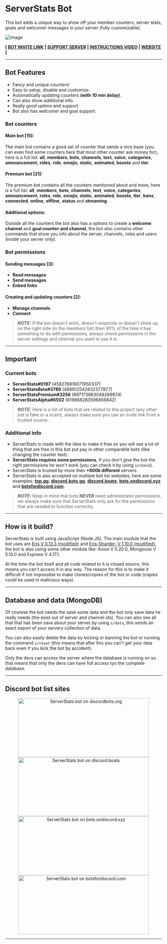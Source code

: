 # ServerStats Bot
This bot adds a unique way to show off your member counters, server stats, goals and welcomer messages in your server (fully customizable).

![image](https://cdn.discordapp.com/attachments/709359536258940950/709359618303983697/Naamloos.png)

**[ [BOT INVITE LINK](https://discord.com/oauth2/authorize?client_id=458276816071950337&permissions=1068048&scope=bot) | [SUPPORT SERVER](https://discordapp.com/invite/vE8qKNV) | [INSTRUCTIONS VIDEO](https://vimeo.com/316592316/b7bd1ea09b) | [WEBSITE](https://serverstatsbot.com) ]**

---

## Bot Features
* Fancy and unique counters!
* Easy to setup, disable and customize.
* Automatically updating counters **(with 10 min delay)**.
* Can also show additional info.
* Really good uptime and support.
* Bot also has welcomer and goal support.

### Bot counters
#### Main bot [15]:
The main bot contains a good set of counter that sends a nice base (you can even find some counters here that most other counter ask money for), here is a full list: **all**, **members**, **bots**, **channels**, **text**, **voice**, **categories**, **announcement**, **roles**, **role**, **emojis**, **static**, **animated**, **boosts** and **tier**.

#### Premium bot [21]:
The premium bot contains all the counters mentioned about and more, here is a full list: **all**, **members**, **bots**, **channels**, **text**, **voice**, **categories**, **announcement**, **roles**, **role**, **emojis**, **static**, **animated**, **boosts**, **tier**, **bans**, **connected**, **online**, **offline**, **status** and **streaming**.

#### Additional options:
Outside all the counters the bot also has a options to create a **welcome channel** and **goal counter and channel**, the bot also contains other commands that show you info about the server, channels, roles and users (inside your server only).

### Bot permissions
#### Sending messages [3]:
* **Read messages**
* **Send messages**
* **Enbed links**

#### Creating and updating counters [2]:
* **Manage channels**
* **Connect**

>***NOTE:*** If the bot doesn't work, doesn't responds or doesn't show up on the right side (in the members list) then 90% of the time it has something to do with permissions, always check permissions in the server settings and chennal you want to use it in.

---

## Important
### Current bots
* **ServerStats#0197** (458276816071950337)
* **ServerStatsBeta#3789** (466612542832377877)
* **ServerStatsPremium#3256** (697173663048269874)
* **ServerStatsAlpha#6502** (619868280596856842)

>***NOTE:*** Here is a list of bots that are related to this project (any other bot is fake or a scam), always make sure you use an invite link from a trusted source.

### Additional info
* ServerStats is made with the idea to make it free so you will see a lot of thing that are free in this bot put pay in other comparable bots (like changing the counter text).
* **ServerStats requires some permissions**, If you don't give the bot the right permissions he won't work (you can check it by using `s/check`).
* ServerStats is trusted by more then **+600k different** servers.
* ServerStats is also accepted on multiple bot list websites, here are some examples: **[top.gg](https://top.gg/bot/458276816071950337)**, **[discord.bots.gg](https://discord.bots.gg/bots/458276816071950337)**, **[discord.boats](https://discord.boats/bot/458276816071950337)**, **[bots.ondiscord.xyz](https://bots.ondiscord.xyz/bots/458276816071950337)** and **[botsfordiscord.com](https://botsfordiscord.com/bot/458276816071950337)**.

>***NOTE:*** Keep in mind that bots **NEVER** need administrator permissions, we always make sure that ServerStats only ask for the permissions that are needed to function correctly.

---

## How is it build?
ServerStats is built using JavaScript (Node.JS). The main module that the bot uses are [Eris V 0.13.3 (modified)](https://github.com/ZixeSea/eris) and [Eris-Sharder: V 1.10.0 (modified)](https://github.com/ZixeSea/eris-sharder), the bot is also using some other module like: Axios V 0.20.0, Mongoose V 5.10.0 and Express V 4.17.1.

At the time the bot itself and all code related to it is closed source, this means you can't access it in any way.
The reason for this is to make it difficult if not impossible to make clones/copies of the bot or code (copies could be used in malicious ways).

---

## Database and data (MongoDB)
Of courese the bot needs the save some data and the bot only save data he really needs (the exist out of server and channel ids).
You can also see all that that has been save about your server by using `s/data`, this sends an exect export of your servers collection of data.

You can also easily delete the data by kicking or banning the bot or running the command `s/reset` (this means that after this you can't get your data back even if you kick the bot by accident).

Only the devs can access the server where the database is running on so that means that only the devs can have full access tyo the complete database.

---

## Discord bot list sites
<center>
<a href="https://discordbots.org/bot/458276816071950337" >
  <img src="https://discordbots.org/api/widget/458276816071950337.svg"
       	width="420" 
	height="190" 
       	alt="ServerStats bot on discordbots.org">
</a>
<a href="https://discord.boats/bot/458276816071950337" >
   <img src="https://discord.boats/api/widget/458276816071950337"
	width="420" 
	height="190" 
	alt="ServerStats bot on discord.boats">
</a>

<br>

<a href="https://bots.ondiscord.xyz/bots/458276816071950337">
   <img src="https://bots.ondiscord.xyz/bots/458276816071950337/embed"
	width="420" 
	height="190" 
	alt="ServerStats bot on bots.ondiscord.xyz">
</a>
<a href="https://botsfordiscord.com/bots/458276816071950337" >
   <img src="https://botsfordiscord.com/api/bot/458276816071950337/widget"
	width="420" 
	height="190" 
	alt="ServerStats bot on botsfordiscord.com">
</a>
</center>

---
